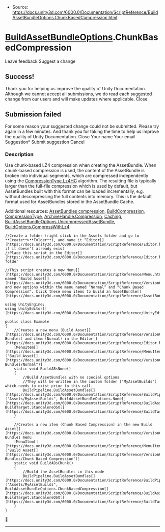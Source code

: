* Source: https://docs.unity3d.com/6000.0/Documentation/ScriptReference/BuildAssetBundleOptions.ChunkBasedCompression.html

#  [BuildAssetBundleOptions](https://docs.unity3d.com/6000.0/Documentation/ScriptReference/BuildAssetBundleOptions.html).ChunkBasedCompression
Leave feedback
Suggest a change
## Success!
Thank you for helping us improve the quality of Unity Documentation. Although we cannot accept all submissions, we do read each suggested change from our users and will make updates where applicable.
Close
## Submission failed
For some reason your suggested change could not be submitted. Please <a>try again</a> in a few minutes. And thank you for taking the time to help us improve the quality of Unity Documentation.
Close
Your name Your email Suggestion* Submit suggestion
Cancel
### Description
Use chunk-based LZ4 compression when creating the AssetBundle.
When chunk-based compression is used, the content of the AssetBundle is broken into individual segments, which are compressed independently using the [CompressionType.Lz4HC](https://docs.unity3d.com/6000.0/Documentation/ScriptReference/CompressionType.Lz4HC.html) algorithm. The resulting file is typically larger than the full-file compression which is used by default, but AssetBundles built with this format can be loaded incrementally, e.g. without decompressing the full contents into memory. This is the default format used for AssetBundles stored in the AssetBundle Cache.  
  
Additional resources: [AssetBundles compression](https://docs.unity3d.com/6000.0/Documentation/Manual/AssetBundles-Cache.html), [BuildCompression](https://docs.unity3d.com/6000.0/Documentation/ScriptReference/BuildCompression.html), [CompressionType](https://docs.unity3d.com/6000.0/Documentation/ScriptReference/CompressionType.html), [ArchiveHandle.Compression](https://docs.unity3d.com/6000.0/Documentation/ScriptReference/Unity.IO.Archive.ArchiveHandle.Compression.html), [Caching](https://docs.unity3d.com/6000.0/Documentation/ScriptReference/Caching.html), [BuildAssetBundleOptions.UncompressedAssetBundle](https://docs.unity3d.com/6000.0/Documentation/ScriptReference/BuildAssetBundleOptions.UncompressedAssetBundle.html), [BuildOptions.CompressWithLz4](https://docs.unity3d.com/6000.0/Documentation/ScriptReference/BuildOptions.CompressWithLz4.html). 
```
//Create a folder (right click in the Assets folder and go to **Create**>**Folder**), and name it “Editor[](https://docs.unity3d.com/6000.0/Documentation/ScriptReference/Editor.html)” if it doesn’t already exist
//Place this script in the Editor[](https://docs.unity3d.com/6000.0/Documentation/ScriptReference/Editor.html) folder  
  
//This script creates a new Menu[](https://docs.unity3d.com/6000.0/Documentation/ScriptReference/Menu.html) named “Build Asset[](https://docs.unity3d.com/6000.0/Documentation/ScriptReference/VersionControl.Asset.html)” and new options within the menu named “Normal” and “Chunk Based Compression”. Click these menu items to build an AssetBundle[](https://docs.unity3d.com/6000.0/Documentation/ScriptReference/AssetBundle.html).  
  
using UnityEngine;
using UnityEditor[](https://docs.unity3d.com/6000.0/Documentation/ScriptReference/UnityEditor.html);  
  
public class Example
{
    //Creates a new menu (Build Asset[](https://docs.unity3d.com/6000.0/Documentation/ScriptReference/VersionControl.Asset.html) Bundles) and item (Normal) in the Editor[](https://docs.unity3d.com/6000.0/Documentation/ScriptReference/Editor.html)
    [MenuItem[](https://docs.unity3d.com/6000.0/Documentation/ScriptReference/MenuItem.html)("Build Asset[](https://docs.unity3d.com/6000.0/Documentation/ScriptReference/VersionControl.Asset.html) Bundles/Normal")]
    static void BuildABsNone()
    {
        //Build AssetBundles with no special options
        //They will be written in the custom folder ("MyAssetBuilds") which needs to exist prior to this call.
        BuildPipeline.BuildAssetBundles[](https://docs.unity3d.com/6000.0/Documentation/ScriptReference/BuildPipeline.BuildAssetBundles.html)("Assets/MyAssetBuilds", BuildAssetBundleOptions.None[](https://docs.unity3d.com/6000.0/Documentation/ScriptReference/BuildAssetBundleOptions.None.html), BuildTarget.StandaloneOSX[](https://docs.unity3d.com/6000.0/Documentation/ScriptReference/BuildTarget.StandaloneOSX.html));
    }  
  
    //Creates a new item (Chunk Based Compression) in the new Build Asset[](https://docs.unity3d.com/6000.0/Documentation/ScriptReference/VersionControl.Asset.html) Bundles menu
    [MenuItem[](https://docs.unity3d.com/6000.0/Documentation/ScriptReference/MenuItem.html)("Build Asset[](https://docs.unity3d.com/6000.0/Documentation/ScriptReference/VersionControl.Asset.html) Bundles/Chunk Based Compression")]
    static void BuildABsChunk()
    {
        //Build the AssetBundles in this mode
        BuildPipeline.BuildAssetBundles[](https://docs.unity3d.com/6000.0/Documentation/ScriptReference/BuildPipeline.BuildAssetBundles.html)("Assets/MyAssetBuilds", BuildAssetBundleOptions.ChunkBasedCompression[](https://docs.unity3d.com/6000.0/Documentation/ScriptReference/BuildAssetBundleOptions.ChunkBasedCompression.html), BuildTarget.StandaloneOSX[](https://docs.unity3d.com/6000.0/Documentation/ScriptReference/BuildTarget.StandaloneOSX.html));
    }
}

```

* * *
